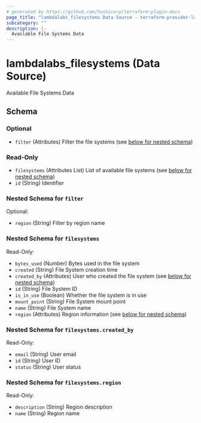 ```yaml
---
# generated by https://github.com/hashicorp/terraform-plugin-docs
page_title: "lambdalabs_filesystems Data Source - terraform-provider-lambdalabs"
subcategory: ""
description: |-
  Available File Systems Data
---
```


# lambdalabs_filesystems (Data Source)

Available File Systems Data



<!-- schema generated by tfplugindocs -->
## Schema

### Optional

- `filter` (Attributes) Filter the file systems (see [below for nested schema](#nestedatt--filter))

### Read-Only

- `filesystems` (Attributes List) List of available file systems (see [below for nested schema](#nestedatt--filesystems))
- `id` (String) Identifier

<a id="nestedatt--filter"></a>
### Nested Schema for `filter`

Optional:

- `region` (String) Filter by region name


<a id="nestedatt--filesystems"></a>
### Nested Schema for `filesystems`

Read-Only:

- `bytes_used` (Number) Bytes used in the file system
- `created` (String) File System creation time
- `created_by` (Attributes) User who created the file system (see [below for nested schema](#nestedatt--filesystems--created_by))
- `id` (String) File System ID
- `is_in_use` (Boolean) Whether the file system is in use
- `mount_point` (String) File System mount point
- `name` (String) File System name
- `region` (Attributes) Region information (see [below for nested schema](#nestedatt--filesystems--region))

<a id="nestedatt--filesystems--created_by"></a>
### Nested Schema for `filesystems.created_by`

Read-Only:

- `email` (String) User email
- `id` (String) User ID
- `status` (String) User status


<a id="nestedatt--filesystems--region"></a>
### Nested Schema for `filesystems.region`

Read-Only:

- `description` (String) Region description
- `name` (String) Region name
